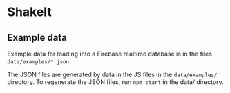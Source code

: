 # ShakeIt

## Example data

Example data for loading into a Firebase realtime database is in the files `data/examples/*.json`.

The JSON files are generated by data in the JS files in the `data/examples/` directory.  To regenerate the JSON files, run `npm start` in the data/ directory.
